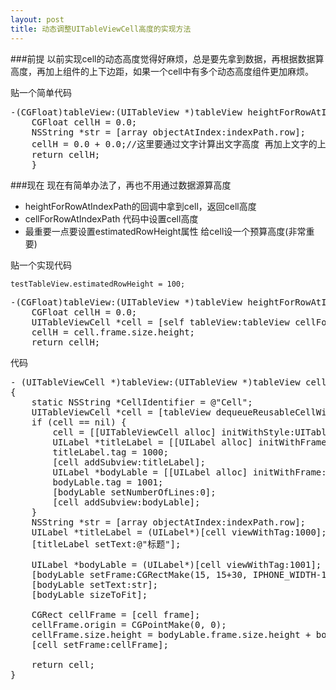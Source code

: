 ```yaml
---
layout: post
title: 动态调整UITableViewCell高度的实现方法
--- 
```


###前提
以前实现cell的动态高度觉得好麻烦，总是要先拿到数据，再根据数据算高度，再加上组件的上下边距，如果一个cell中有多个动态高度组件更加麻烦。

贴一个简单代码

<pre>
-(CGFloat)tableView:(UITableView *)tableView heightForRowAtIndexPath:(NSIndexPath *)indexPath{
    CGFloat cellH = 0.0;
    NSString *str = [array objectAtIndex:indexPath.row];
    cellH = 0.0 + 0.0;//这里要通过文字计算出文字高度 再加上文字的上下边距
    return cellH;
    }
</pre>



###现在
现在有简单办法了，再也不用通过数据源算高度

* heightForRowAtIndexPath的回调中拿到cell，返回cell高度
* cellForRowAtIndexPath 代码中设置cell高度
* 最重要一点要设置estimatedRowHeight属性 给cell设一个预算高度(非常重要)

贴一个实现代码

	testTableView.estimatedRowHeight = 100;

<pre>
-(CGFloat)tableView:(UITableView *)tableView heightForRowAtIndexPath:(NSIndexPath *)indexPath{
    CGFloat cellH = 0.0;
    UITableViewCell *cell = [self tableView:tableView cellForRowAtIndexPath:indexPath];
    cellH = cell.frame.size.height;
    return cellH;
</pre>



代码

<pre>
- (UITableViewCell *)tableView:(UITableView *)tableView cellForRowAtIndexPath:(NSIndexPath *)indexPath
{
    static NSString *CellIdentifier = @"Cell";
    UITableViewCell *cell = [tableView dequeueReusableCellWithIdentifier:CellIdentifier];
    if (cell == nil) {
        cell = [[UITableViewCell alloc] initWithStyle:UITableViewCellStyleDefault reuseIdentifier:CellIdentifier];
        UILabel *titleLabel = [[UILabel alloc] initWithFrame:CGRectMake(15, 15, IPHONE_WIDTH-15*2, 20)];
        titleLabel.tag = 1000;
        [cell addSubview:titleLabel];
        UILabel *bodyLable = [[UILabel alloc] initWithFrame:CGRectMake(15, 15+30, IPHONE_WIDTH-15*2, 20)];
        bodyLable.tag = 1001;
        [bodyLable setNumberOfLines:0];
        [cell addSubview:bodyLable];
    }
    NSString *str = [array objectAtIndex:indexPath.row];
    UILabel *titleLabel = (UILabel*)[cell viewWithTag:1000];
    [titleLabel setText:@"标题"];
    
    UILabel *bodyLable = (UILabel*)[cell viewWithTag:1001];
    [bodyLable setFrame:CGRectMake(15, 15+30, IPHONE_WIDTH-15*2, 20)];
    [bodyLable setText:str];
    [bodyLable sizeToFit];
    
    CGRect cellFrame = [cell frame];
    cellFrame.origin = CGPointMake(0, 0);
    cellFrame.size.height = bodyLable.frame.size.height + bodyLable.frame.origin.y +15;
    [cell setFrame:cellFrame];
    
    return cell;
}
</pre>





